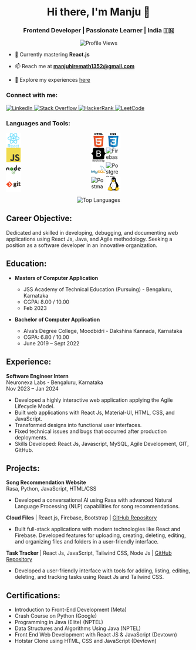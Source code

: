 <h1 align="center">Hi there, I'm Manju 👋</h1>
<h3 align="center">Frontend Developer | Passionate Learner | India 🇮🇳</h3>

<p align="center"> 
  <img src="https://komarev.com/ghpvc/?username=manjuhiremath&label=Profile%20views&color=0e75b6&style=flat" alt="Profile Views" /> 
</p>

- 🌱 Currently mastering **React.js**

- 📫 Reach me at **manjuhiremath1352@gmail.com**

- 📄 Explore my experiences [here](https://drive.google.com/file/d/1g2kSC5lxpQn2kufoQWju7kJEQ-1lhPPP/view?usp=drive_link)

<h3 align="left">Connect with me:</h3>
<p align="left">
  <a href="https://linkedin.com/in/manju-hiremath" target="_blank">
    <img src="https://raw.githubusercontent.com/rahuldkjain/github-profile-readme-generator/master/src/images/icons/Social/linked-in-alt.svg" alt="LinkedIn" height="30" width="40" />
  </a>
  <a href="https://stackoverflow.com/users/18064019/manju-hiremath" target="_blank">
    <img src="https://raw.githubusercontent.com/rahuldkjain/github-profile-readme-generator/master/src/images/icons/Social/stack-overflow.svg" alt="Stack Overflow" height="30" width="40" />
  </a>
  <a href="https://www.hackerrank.com/manjuhiremath131" target="_blank">
    <img src="https://raw.githubusercontent.com/rahuldkjain/github-profile-readme-generator/master/src/images/icons/Social/hackerrank.svg" alt="HackerRank" height="30" width="40" />
  </a>
  <a href="https://leetcode.com/manjuhiremath/" target="_blank">
    <img src="https://raw.githubusercontent.com/rahuldkjain/github-profile-readme-generator/master/src/images/icons/Social/leet-code.svg" alt="LeetCode" height="30" width="40" />
  </a>
</p>

<h3 align="left">Languages and Tools:</h3>
<p style="display: grid; grid-template-columns: 1fr auto 1fr;">
  <img src="https://raw.githubusercontent.com/devicons/devicon/master/icons/react/react-original-wordmark.svg" alt="React.js" width="40" height="40"/>
  <img src="https://raw.githubusercontent.com/devicons/devicon/master/icons/html5/html5-original-wordmark.svg" alt="HTML5" width="40" height="40"/>
  <img src="https://raw.githubusercontent.com/devicons/devicon/master/icons/css3/css3-original-wordmark.svg" alt="CSS3" width="40" height="40"/>
  <img src="https://raw.githubusercontent.com/devicons/devicon/master/icons/javascript/javascript-original.svg" alt="JavaScript" width="40" height="40"/>
  <img src="https://raw.githubusercontent.com/devicons/devicon/master/icons/bootstrap/bootstrap-plain-wordmark.svg" alt="Bootstrap" width="40" height="40"/>
  <img src="https://www.vectorlogo.zone/logos/firebase/firebase-icon.svg" alt="Firebase" width="40" height="40"/>
  <img src="https://raw.githubusercontent.com/devicons/devicon/master/icons/nodejs/nodejs-original-wordmark.svg" alt="Node.js" width="40" height="40"/>
  <img src="https://raw.githubusercontent.com/devicons/devicon/master/icons/mysql/mysql-original-wordmark.svg" alt="MySQL" width="40" height="40"/>
  <img src="https://www.vectorlogo.zone/logos/postgresql/postgresql-icon.svg" alt="PostgreSQL" width="40" height="40"/>
  <img src="https://raw.githubusercontent.com/devicons/devicon/master/icons/git/git-original-wordmark.svg" alt="Git" width="40" height="40"/>
  <img src="https://www.vectorlogo.zone/logos/getpostman/getpostman-icon.svg" alt="Postman" width="40" height="40"/>
  <img src="https://raw.githubusercontent.com/devicons/devicon/master/icons/linux/linux-original.svg" alt="Linux" width="40" height="40"/>
</p>

<p align="center">
  <img src="https://github-readme-stats.vercel.app/api/top-langs/?username=manjuhiremath&layout=compact" alt="Top Languages" />
</p>


  
## Career Objective:

Dedicated and skilled in developing, debugging, and documenting web applications using React Js, Java, and Agile methodology. Seeking a position as a software developer in an innovative organization.

## Education:

- **Masters of Computer Application**
  - JSS Academy of Technical Education (Pursuing) - Bengaluru, Karnataka
  - CGPA: 8.00 / 10.00
  - Feb 2023

- **Bachelor of Computer Application**
  - Alva’s Degree College, Moodbidri - Dakshina Kannada, Karnataka
  - CGPA: 6.80 / 10.00
  - June 2019 – Sept 2022

## Experience:

**Software Engineer Intern**  
Neuronexa Labs - Bengaluru, Karnataka  
Nov 2023 – Jan 2024

- Developed a highly interactive web application applying the Agile Lifecycle Model.
- Built web applications with React Js, Material-UI, HTML, CSS, and JavaScript.
- Transformed designs into functional user interfaces.
- Fixed technical issues and bugs that occurred after production deployments.
- Skills Developed: React Js, Javascript, MySQL, Agile Development, GIT, GitHub.

## Projects:

**Song Recommendation Website**  
Rasa, Python, JavaScript, HTML/CSS

- Developed a conversational AI using Rasa with advanced Natural Language Processing (NLP) capabilities for song recommendations.

**Cloud Files**  |  React.js, Firebase, Bootstrap  |  [GitHub Repository](https://github.com/manjuhiremath/cloud-files)

- Built full-stack applications with modern technologies like React and Firebase. Developed features for uploading, creating, deleting, editing, and organizing files and folders in a user-friendly interface.

**Task Tracker**  |  React Js, JavaScript, Tailwind CSS, Node Js  |  [GitHub Repository](https://github.com/manjuhiremath/Task-Tracker)

- Developed a user-friendly interface with tools for adding, listing, editing, deleting, and tracking tasks using React Js and Tailwind CSS.

## Certifications:

- Introduction to Front-End Development (Meta)
- Crash Course on Python (Google)
- Programming in Java (Elite) (NPTEL)
- Data Structures and Algorithms Using Java (NPTEL)
- Front End Web Development with React JS & JavaScript (Devtown)
- Hotstar Clone using HTML, CSS and JavaScript (Devtown)



